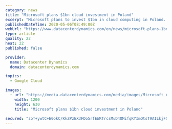 ```yaml
---
category: news
title: "Microsoft plans $1bn cloud investment in Poland"
excerpt: "Microsoft plans to invest $1bn in cloud computing in Poland. The company will open a data center region in the country, and partner with domestic cloud provider Chmura Krajowa to help sell Azure and other Microsoft enterprise services."
publishedDateTime: 2020-05-06T08:49:00Z
webUrl: "https://www.datacenterdynamics.com/en/news/microsoft-plans-1bn-cloud-investment-in-poland/"
type: article
quality: 22
heat: 22
published: false

provider:
  name: Datacenter Dynamics
  domain: datacenterdynamics.com

topics:
  - Google Cloud

images:
  - url: "https://media.datacenterdynamics.com/media/images/Microsoft_Azure.2e16d0ba.fill-1200x630.jpg"
    width: 1200
    height: 630
    title: "Microsoft plans $1bn cloud investment in Poland"

secured: "zoT+ywtC+E0okC/KkZPzEX3FDo5rfEWKTrcsMuD4OMifqKYImOtsT9AILkjF56ZlHnhaTSD+QhFOxsqKArTX2MFrcuhz6pJzZeTA3e2RXpedXNfiGiEUoKqmcRUJafqP70fCv4CfAehDdm75XkTwTchTVFJmUq9lAjRJr8jqoSiYHVYNFPOqy/SNJU0tjMit0CvSsEXaHaXopNITv+9IxmhLQzUH12+8x6/UmvdepQdF+2ltJoZXSKPRbvNvIAicZeNTiMkO4bV1WnqU75W9IojbbcSdIzHLARhBgcvpslo+kWuPAFe523JxMuI/nqP+;U+AOrMAVx/JjIIt07HLe9Q=="
---
```


